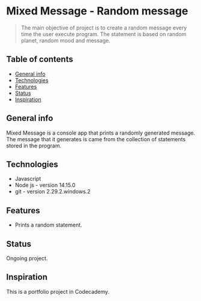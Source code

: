# Mixed Message - Random message 

> The main objective of project is to create a random message every time the user execute program. The statement is based on random planet, random mood and message.

## Table of contents
* [General info](#general-info)
* [Technologies](#technologies)
* [Features](#features)
* [Status](#status)
* [Inspiration](#inspiration)

## General info
Mixed Message is a console app that prints a randomly generated message. The message that it generates is came from the collection of statements stored in the program. 

## Technologies
* Javascript 
* Node js - version 14.15.0
* git - version 2.29.2.windows.2

## Features
* Prints a random statement.

## Status
Ongoing project.

## Inspiration
This is a portfolio project in Codecademy.


